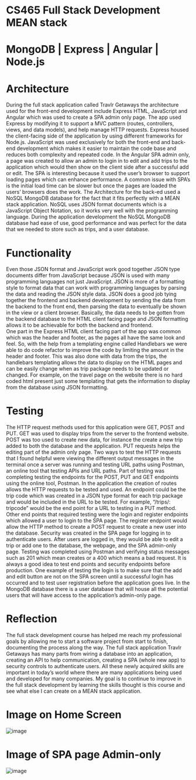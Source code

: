 # CS465 Full Stack Development MEAN stack 
# MongoDB | Express | Angular | Node.js
# Architecture
During the full stack application called Travlr Getaways the architecture used for the front-end development include Express HTML, JavaScript and Angular which was used to create a SPA admin only page. The app used Express by modifying it to support a MVC pattern (routes, controllers, views, and data models), and help manage HTTP requests. Express housed the client-facing side of the application by using different frameworks for Node.js. JavaScript was used exclusively for both the front-end and back-end development which makes it easier to maintain the code base and reduces both complexity and repeated code. In the Angular SPA admin only, a page was created to allow an admin to login in to edit and add trips to the application which would then show on the client side after a successful add or edit. The SPA is interesting because it used the user’s browser to support loading pages which can enhance performance. A common issue with SPA’s is the initial load time can be slower but once the pages are loaded the users’ browsers does the work.
The Architecture for the back-ed used a NoSQL MongoDB database for the fact that it fits perfectly with a MEAN stack application. NoSQL uses JSON format documents which is a JavaScript Object Notation, so it works very well with the programming language. During the application development the NoSQL MongoDB database had ease of use, good performance and was perfect for the data that we needed to store such as trips, and a user database. 
# Functionality
Even those JSON format and JavaScript work good together JSON type documents differ from JavaScript because JSON is used with many programming languages not just JavaScript. JSON is more of a formatting style to format data that can work with programming languages by parsing the data and reading the JSON style data. JSON does a good job tying together the frontend and backend development by sending the data from the backend to the front end, then parsing the data to eventually be shown in the view or a client browser. Basically, the data needs to be gotten from the backend database to the HTML client facing page and JSON formatting allows it to be achievable for both the backend and frontend.         
One part in the Express HTML client facing part of the app was common which was the header and footer, as the pages all have the same look and feel. So, with the help from a templating engine called Handlebars we were able to do code refactor to improve the code by limiting the amount in the header and footer. This was also done with data from the trips, the handlebars templating allows the data to display on the HTML pages and can be easily change when as trip package needs to be updated or changed. For example, on the travel page on the website there is no hard coded html present just some templating that gets the information to display from the database using JSON formatting.
# Testing
The HTTP request methods used for this application were GET, POST and PUT. GET was used to display trips from the server to the frontend website. POST was too used to create new data, for instance the create a new trip added to both the database and the application. PUT requests helps the editing part of the admin only page. Two ways to test the HTTP requests that I found helpful were viewing the different output messages in the terminal once a server was running and testing URL paths using Postman, an online tool that testing APIs and URL paths. 
Part of testing was completing testing the endpoints for the POST, PUT and GET endpoints using the online tool, Postman. In the application the creation of routes allows the HTTP requests to be tested and used. An endpoint could be the trip code which was created in a JSON type format for each trip package and would be included in the URL to be tested. For example, “/trips/: tripcode” would be the end point for a URL to testing in a PUT method.  Other end points that required testing were the login and register endpoints which allowed a user to login to the SPA page. The register endpoint would allow the HTTP method to create a POST request to create a new user into the database.
Security was created in the SPA page for logging in to authenticate users. After users are logged in, they would be able to edit a trip or add one to the database, the webpage, and the SPA admin-only page. Testing was completed using Postman and verifying status messages such as 201 which mean creates or a 400 which means a bad request. It is always a good idea to test end points and security endpoints before production. One example of testing the login is to make sure that the add and edit button are not on the SPA screen until a successful login has occurred and to test user registration before the application goes live. In the MongoDB database there is a user database that will house all the potential users that will have access to the application’s admin-only page.  
# Reflection
The full stack development course has helped me reach my professional goals by allowing me to start a software project from start to finish, documenting the process along the way. The full stack application Travlr Getaways has many parts from wiring a database into an application, creating an API to help communication, creating a SPA (whole new app) to security controls to authenticate users. All these newly acquired skills are important in today’s world where there are many applications being used and developed for many companies. My goal is to continue to improve in the full stack development by learning the skills thought is this course and see what else I can create on a MEAN stack application.    
# Image on Home Screen
![image](https://github.com/Nickrenna13/CS465/assets/115961576/e84717e6-b115-458b-ba05-ec1927ece264)
# Image of SPA page Admin-only
![image](https://github.com/Nickrenna13/CS465/assets/115961576/32505adc-b1ef-45ac-a71f-cd155d642397)


